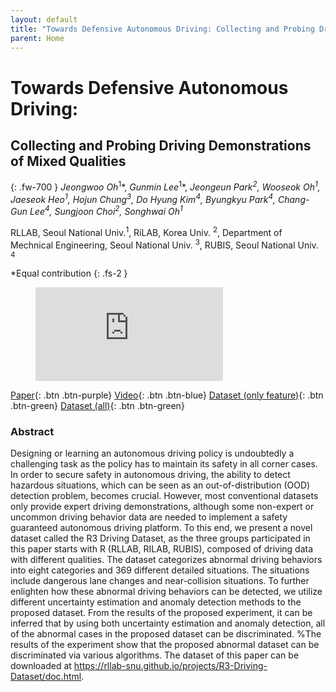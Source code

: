 ```yaml
---
layout: default
title: "Towards Defensive Autonomous Driving: Collecting and Probing Driving Demonstrations of Mixed Qualities"
parent: Home
---
```

# Towards Defensive Autonomous Driving:  
## Collecting and Probing Driving Demonstrations of Mixed Qualities
{: .fw-700 }
*Jeongwoo Oh*<sup>1</sup>\*, *Gunmin Lee*<sup>1</sup>\*, *Jeongeun Park<sup>2</sup>, Wooseok Oh<sup>1</sup>, Jaeseok Heo<sup>1</sup>, Hojun Chung<sup>3</sup>, Do Hyung Kim<sup>4</sup>, Byungkyu Park<sup>4</sup>, Chang-Gun Lee<sup>4</sup>, Sungjoon Choi<sup>2</sup>, Songhwai Oh<sup>1</sup>*

RLLAB, Seoul National Univ.<sup>1</sup>, RiLAB, Korea Univ. <sup>2</sup>, Department of Mechnical Engineering, Seoul National Univ. <sup>3</sup>, RUBIS, Seoul National Univ. <sup>4</sup>

*Equal contribution
{: .fs-2 }

<figure class="video_container">
  <iframe src="https://www.youtube.com/watch?v=Uksb_kR80Hk" frameborder="0" allowfullscreen="true"> </iframe>
</figure>

[Paper](http://rllab.snu.ac.kr){: .btn  .btn-purple}
[Video](https://www.youtube.com/watch?v=Uksb_kR80Hk){: .btn .btn-blue}
[Dataset (only feature)](https://github.com/rllab-snu/Visual-Graph-Memory){: .btn .btn-green}
[Dataset (all)](https://github.com/rllab-snu/Visual-Graph-Memory){: .btn .btn-green}

### Abstract
Designing or learning an autonomous driving policy is undoubtedly a challenging task as the policy has to maintain its safety in all corner cases. In order to secure safety in autonomous driving, the ability to detect hazardous situations, which can be seen as an out-of-distribution (OOD) detection problem, becomes crucial. However, most conventional datasets only provide expert driving demonstrations, although some non-expert or uncommon driving behavior data are needed to implement a safety guaranteed autonomous driving platform. To this end, we present a novel dataset called the R3 Driving Dataset, as the three groups participated in this paper starts with R (RLLAB, RILAB, RUBIS),  composed of driving data with different qualities. The dataset categorizes abnormal driving behaviors into eight categories and 369 different detailed situations. The situations include dangerous lane changes and near-collision situations. To further enlighten how these abnormal driving behaviors can be detected, we utilize different uncertainty estimation and anomaly detection methods to the proposed dataset. From the results of the proposed experiment, it can be inferred that by using both uncertainty estimation and anomaly detection, all of the abnormal cases in the proposed dataset can be discriminated. %The results of the experiment show that the proposed abnormal dataset can be discriminated via various algorithms. The dataset of this paper can be downloaded at https://rllab-snu.github.io/projects/R3-Driving-Dataset/doc.html.
